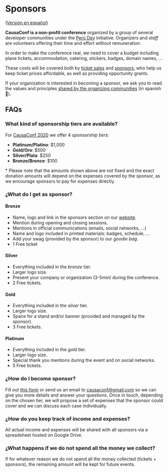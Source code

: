 # Sponsors

([Versión en español](SPONSORS.md))

**CausaConf is a non-profit conference** organized by a group of several
developer communities under the [Perú Dev](https://peru-dev.org/) initiative.
Organizers and _staff_ are volunteers offering their time and effort without
remuneration.

In order to make the conference real, we need to cover a budget including plane
tickets, accommodation, catering, stickers, badges, domain names, ...

These costs will be covered both by [ticket sales](https://causaconf.pe/#tickets)
and [sponsors](https://causaconf.pe/#sponsors), who help us keep ticket prices
affordable, as well as providing opportunity grants.

If your organization is interested in becoming a sponsor, we ask you to read the
values and principles [shared by the organizing communities](https://peru-dev.org/)
(in spanish :see_no_evil:).

## FAQs

### What kind of sponsorship tiers are available?

For [CausaConf 2020](https://causaconf.pe/) we offer 4 _sponsorship tiers_:

* **Platinum/Platino**: $1,000
* **Gold/Oro**: $500
* **Silver/Plata**: $250
* **Bronze/Bronce**: $100

\* Please note that the amounts shown above are not fixed and the exact donation
amounts will depend on the expenses covered by the sponsor, as we encourage
sponsors to pay for expenses directly.

### ¿What do I get as sponsor?

#### Bronze

* Name, logo and link in the sponsors section on our [website](https://causaconf.pe/).
* Mention during opening and closing sessions.
* Mentions in official communications (emails, social networks, ...)
* Name and logo included in printed materials: badges, schedule, ...
* Add your swag (provided by the sponsor) to our _goodie bag_.
* 1 Free ticket

#### Silver

* Everything included in the _bronze_ tier.
* Larger logo size.
* Present your company or organization (3-5min) during the conference.
* 2 Free tickets.

#### Gold

* Everything included in the _silver_ tier.
* Larger logo size.
* Space for a stand and/or banner (provided and managed by the sponsor).
* 3 Free tickets.

#### Platinum

* Everything included in the _gold_ tier.
* Larger logo size.
* Special thank you mentions during the event and on social networks.
* 5 Free tickets.

### ¿How do I become sponsor?

Fill out [this form](https://forms.gle/7UxA1ynbDm7cN55B9) or send us an email
to [causaconf@gmail.com](mailto:causaconf@gmail.com) so we can give you more
details and answer your questions. Once in touch, depending on the chosen tier,
we will propose a set of expenses that the sponsor could cover and we can
discuss each case individually.

### ¿How do you keep track of income and expenses?

All actual income and expenses will be shared with all sponsors via a
spreadsheet hosted on Google Drive.

### ¿What happens if we do not spend all the money we collect?

If for whatever reason we do not spend all the money collected (tickets +
sponsors), the remaining amount will be kept for future events.
